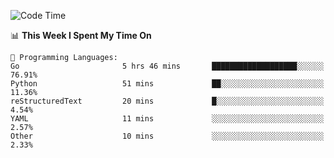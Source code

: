 <!--START_SECTION:waka-->
![Code Time](http://img.shields.io/badge/Code%20Time-267%20hrs%2055%20mins-blue)

📊 **This Week I Spent My Time On** 

```text
💬 Programming Languages: 
Go                       5 hrs 46 mins       ███████████████████░░░░░░   76.91% 
Python                   51 mins             ██░░░░░░░░░░░░░░░░░░░░░░░   11.36% 
reStructuredText         20 mins             █░░░░░░░░░░░░░░░░░░░░░░░░   4.54% 
YAML                     11 mins             ░░░░░░░░░░░░░░░░░░░░░░░░░   2.57% 
Other                    10 mins             ░░░░░░░░░░░░░░░░░░░░░░░░░   2.33%

```


<!--END_SECTION:waka-->